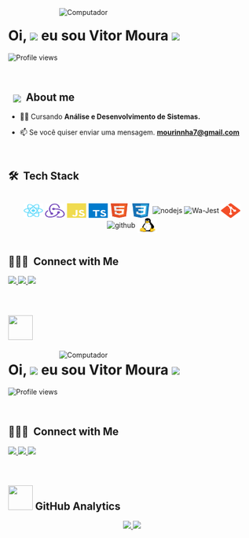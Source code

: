 
<img src="https://raw.githubusercontent.com/EvanderInacio/EvanderInacio/main/images/computer-illustration.png" min-width="400px" max-width="450px" width="400px" align="right" alt="Computador">
<h1 align="left">Oi, <img src="https://github.com/EvanderInacio/EvanderInacio/blob/main/images/Earth.gif?raw=true" width="30">  eu sou Vitor Moura 
 <img src="https://raw.githubusercontent.com/kaueMarques/kaueMarques/master/hi.gif" width="30"></h1>

<p align="left"> <img src="https://komarev.com/ghpvc/?username=EvanderInacio&color=191b1e" alt="Profile views" /> </p>

<br>

 ## &nbsp; <img src="https://github.com/EvanderInacio/EvanderInacio/raw/main/images/oculos.gif" width="30" align="center"> &nbsp;About me
 
- 👨‍🎓 Cursando **Análise e Desenvolvimento de Sistemas.**

- 📫 Se você quiser enviar uma mensagem.  **mourinnha7@gmail.com**

<br>

## 🛠 &nbsp;Tech Stack

<div align="center" valign="top"><br>
  <img align="center" alt="React" height="30" width="40" src="https://raw.githubusercontent.com/devicons/devicon/master/icons/react/react-original.svg">
  <img align="center" alt="Redux" height="30" width="40" src="https://raw.githubusercontent.com/devicons/devicon/master/icons/redux/redux-original.svg">
  <img align="center" alt="Js" height="30" width="40" src="https://raw.githubusercontent.com/devicons/devicon/master/icons/javascript/javascript-plain.svg">
  <img align="center" alt="Js" height="30" width="40" src="https://raw.githubusercontent.com/devicons/devicon/master/icons/typescript/typescript-plain.svg">
  <img align="center" alt="HTML" height="30" width="40" src="https://raw.githubusercontent.com/devicons/devicon/master/icons/html5/html5-original.svg">
  <img align="center" alt="CSS" height="30" width="40" src="https://raw.githubusercontent.com/devicons/devicon/master/icons/css3/css3-original.svg">
  <img align="center" alt="nodejs" height="30" width="40" src="https://cdn.worldvectorlogo.com/logos/nodejs-icon.svg">
  <img align="center" alt="Wa-Jest" height="30" width="40" src="https://cdn.jsdelivr.net/gh/devicons/devicon/icons/jest/jest-plain.svg">
  <img align="center" alt="git" height="30" width="40" src="https://raw.githubusercontent.com/devicons/devicon/master/icons/git/git-original.svg">
  <img align="center" alt="github" height="35" width="35" src="https://github.com/duribeiro/duribeiro/blob/main/assets/GitHub.png">
  <img align="center" alt="linux" height="30" width="40" src="https://raw.githubusercontent.com/devicons/devicon/master/icons/linux/linux-original.svg">
</div>

<br>

## 👨🏻‍💼 &nbsp;Connect with Me

<p align="left">
 
 <a href="https://www.linkedin.com/in/vitor-moura-48b2981bb/">
  <img src="https://img.shields.io/badge/-Linkedin-rgb(25, 27, 30)?style=for-the-badge&logo=Linkedin&logoColor=rgb(150, 118, 228)&link=https://www.linkedin.com/in/vitor-moura-48b2981bb/"/> 
 </a>
 
 <a href="https://www.facebook.com/profile.php?id=100009563841386" alt="Facebook">
  <img src="https://img.shields.io/badge/-Facebook-rgb(25, 27, 30)?style=for-the-badge&logo=Facebook&logoColor=rgb(150, 118, 228)&link=https://www.facebook.com/profile.php?id=100009563841386"/> 
 </a>
 
 <a href="https://twitter.com/__vitormoura" alt="Twitter">
  <img src="https://img.shields.io/badge/-Twitter-rgb(25, 27, 30)?style=for-the-badge&logo=Twitter&logoColor=rgb(150, 118, 228)&link=https://twitter.com/__vitormoura"/> 
 </a>
 
 </p>

<br>

## <img src="https://github.com/EvanderInacio/EvanderInacio/raw/main/images/gato_astronauta.gif" width="50" height="50" align="10">
<img src="https://raw.githubusercontent.com/EvanderInacio/EvanderInacio/main/images/computer-illustration.png" min-width="400px" max-width="450px" width="400px" align="right" alt="Computador">
<h1 align="left">Oi, <img src="https://github.com/EvanderInacio/EvanderInacio/blob/main/images/Earth.gif?raw=true" width="30">  eu sou Vitor Moura 
 <img src="https://raw.githubusercontent.com/kaueMarques/kaueMarques/master/hi.gif" width="30"></h1>

<p align="left"> <img src="https://komarev.com/ghpvc/?username=EvanderInacio&color=191b1e" alt="Profile views" /> </p>

<br>

## 👨🏻‍💼 &nbsp;Connect with Me

<p align="left">
 
 <a href="https://www.linkedin.com/in/vitor-moura-48b2981bb/">
  <img src="https://img.shields.io/badge/-Linkedin-rgb(25, 27, 30)?style=for-the-badge&logo=Linkedin&logoColor=rgb(150, 118, 228)&link=https://www.linkedin.com/in/vitor-moura-48b2981bb/"/> 
 </a>
 
 <a href="https://www.facebook.com/profile.php?id=100009563841386" alt="Facebook">
  <img src="https://img.shields.io/badge/-Facebook-rgb(25, 27, 30)?style=for-the-badge&logo=Facebook&logoColor=rgb(150, 118, 228)&link=https://www.facebook.com/profile.php?id=100009563841386"/> 
 </a>
 
 <a href="https://twitter.com/__vitormoura" alt="Twitter">
  <img src="https://img.shields.io/badge/-Twitter-rgb(25, 27, 30)?style=for-the-badge&logo=Twitter&logoColor=rgb(150, 118, 228)&link=https://twitter.com/__vitormoura"/> 
 </a>
 
 </p>

<br>

## <img src="https://github.com/EvanderInacio/EvanderInacio/raw/main/images/gato_astronauta.gif" width="50" height="50" align="10">&nbsp;GitHub Analytics

<div align="center">
  <a href="https://github.com/v1tormoura">
    <img height="150em" src="https://github-readme-stats.vercel.app/api?username=v1tormoura&count_private=true&include_all_commits=true&show_icons=true&theme=dracula&hide_border=false&show_owner=true"/>
    <img height="150em" src="https://github-readme-stats.vercel.app/api/top-langs/?username=v1tormoura&theme=dracula&hide_border=false&&layout=compact"/>
  </a>
</div>


  
<br>
